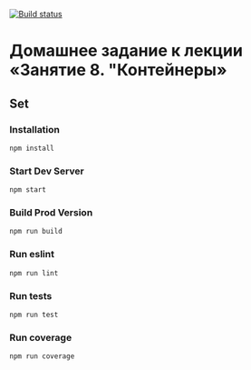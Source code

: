 [![Build status](https://ci.appveyor.com/api/projects/status/jbins646j397tc17/branch/master?svg=true)](https://ci.appveyor.com/project/homutovan/ajs-1-8-1-set/branch/master)

# Домашнее задание к лекции «Занятие 8. "Контейнеры»

## Set

### Installation

```
npm install
```

### Start Dev Server

```
npm start
```

### Build Prod Version

```
npm run build
```

### Run eslint

```
npm run lint
```

### Run tests

```
npm run test
```

### Run coverage

```
npm run coverage
```
